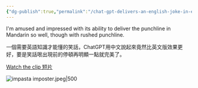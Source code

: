 ```yaml
---
{"dg-publish":true,"permalink":"/chat-gpt-delivers-an-english-joke-in-english-and-mandarin-rather-well-albeit-with-rushed-punchline-chat-gpt/","noteIcon":"2"}
---
```


I'm amused and impressed with its ability to deliver the punchline in Mandarin so well, though with rushed punchline.

一個需要英語知識才能懂的笑話，ChatGPT用中文說起來竟然比英文版效果更好，要是笑話哏出現前的停頓再明顯一點就完美了。

[Watch the clip 短片](https://youtu.be/H4P3fsw6fD8)

![impasta imposter.jpeg|500](/img/user/impasta%20imposter.jpeg)
